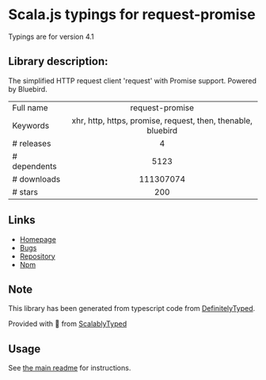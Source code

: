 
# Scala.js typings for request-promise

Typings are for version 4.1

## Library description:
The simplified HTTP request client 'request' with Promise support. Powered by Bluebird.

|                    |                 |
| ------------------ | :-------------: |
| Full name          | request-promise |
| Keywords           | xhr, http, https, promise, request, then, thenable, bluebird |
| # releases         | 4 |
| # dependents       | 5123 |
| # downloads        | 111307074 |
| # stars            | 200 |

## Links
- [Homepage](https://github.com/request/request-promise#readme)
- [Bugs](https://github.com/request/request-promise/issues)
- [Repository](https://github.com/request/request-promise)
- [Npm](https://www.npmjs.com/package/request-promise)
    


## Note
This library has been generated from typescript code from [DefinitelyTyped](https://definitelytyped.org).

Provided with :purple_heart: from [ScalablyTyped](https://github.com/oyvindberg/ScalablyTyped)

## Usage
See [the main readme](../../readme.md) for instructions.


